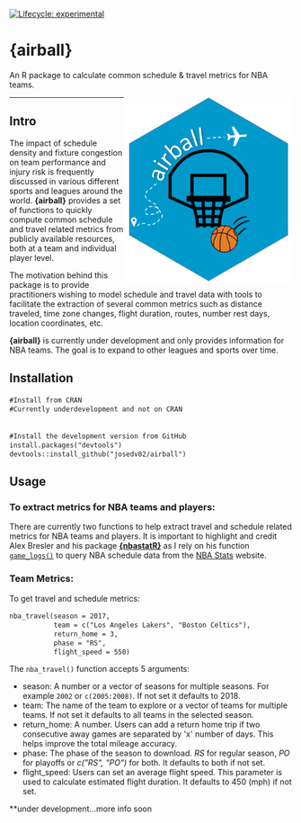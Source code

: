  <!-- badges: start -->
  [![Lifecycle: experimental](https://img.shields.io/badge/lifecycle-experimental-orange.svg)](https://www.tidyverse.org/lifecycle/#experimental)
  <!-- badges: end -->

# {airball}
An R package to calculate common schedule & travel metrics for NBA teams.

<img src="man/airballlogo.PNG" align="right" width="300" />

***

## Intro

The impact of schedule density and fixture congestion on team performance and injury risk is frequently discussed in various different sports and leagues around the world. **{airball}** provides a set of functions to quickly compute common schedule and travel related metrics from publicly available resources, both at a team and individual player level.

The motivation behind this package is to provide practitioners wishing to model schedule and travel data with tools to facilitate the extraction of several common metrics such as distance traveled, time zone changes, flight duration, routes, number rest days, location coordinates, etc.

**{airball}** is currently under development and only provides information for NBA teams. The goal is to expand to other leagues and sports over time.

## Installation

```{r}
#Install from CRAN 
#Currently underdevelopment and not on CRAN

  
#Install the development version from GitHub  
install.packages("devtools")
devtools::install_github("josedv82/airball")
```

## Usage

### To extract metrics for NBA teams and players:

There are currently two functions to help extract travel and schedule related metrics for NBA teams and players. It is important to highlight and credit Alex Bresler and his package [**{nbastatR}**](https://github.com/abresler/nbastatR) as I rely on his function [`game_logs()`](https://rdrr.io/github/abresler/nbastatR/man/game_logs.html) to query NBA schedule data from the [NBA Stats](https://www.nba.com/stats/players/boxscores/) website.

### Team Metrics:

To get travel and schedule metrics:

```{r}
nba_travel(season = 2017,
           team = c("Los Angeles Lakers", "Boston Celtics"),
           return_home = 3,
           phase = "RS",
           flight_speed = 550)
```

The `nba_travel()` function accepts 5 arguments:

* season: A number or a vector of seasons for multiple seasons. For example `2002` or `c(2005:2008)`. If not set it defaults to 2018.
* team: The name of the team to explore or a vector of teams for multiple teams. If not set it defaults to all teams in the selected season.
* return_home: A number. Users can add a return home trip if two consecutive away games are separated by 'x' number of days. This helps improve the total mileage accuracy.
* phase: The phase of the season to download. *RS* for regular season, *PO* for playoffs or *c("RS", "PO")* for both. It defaults to both if not set.
* flight_speed: Users can set an average flight speed. This parameter is used to calculate estimated flight duration. It defaults to 450 (mph) if not set.


**under development...more info soon
